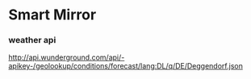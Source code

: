 # Smart Mirror

### weather api
http://api.wunderground.com/api/-apikey-/geolookup/conditions/forecast/lang:DL/q/DE/Deggendorf.json
